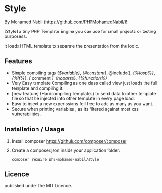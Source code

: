 # Style

By Mohamed Nabil (https://github.com/PHPMohamedNabil/)!

[Style]
a tiny PHP Template Engine you can use for small projects or testing purposess.

it loads HTML template to separate the presentation from the logic.

Features
--------
* Simple compiling tags *{$variable}*, *{#constant}*, @include(), *{%loop%}*, *{%if%}*, *[* comment *]*, *{noparse}*, *{%function%}*
* Very Easy template Compiling as one class called view just loads the full template and compiling it.
* [new feature] (Hardcompiling Templates) to send data to other template file so that be injected into other template in every page load.
* Easy to inject a new experissions fell free to add as many as you want.
* Secure when printing variables , as its filtered against most xss vulnerabilities.

Installation / Usage
--------------------

1. Install composer https://github.com/composer/composer
2. Create a composer.json inside your application folder:

    ``` composer require php-mohamed-nabil/style ```


 Licence
-------

published under the MIT Licence.

